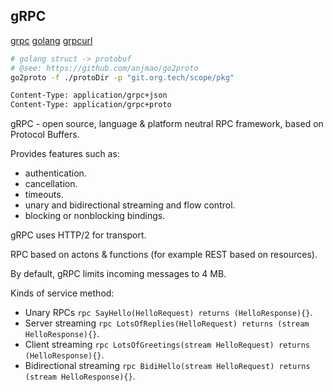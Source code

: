 gRPC
-

[grpc](https://grpc.io/docs)
[golang](https://grpc.io/docs/languages/go/quickstart/)
[grpcurl](https://github.com/fullstorydev/grpcurl)

````sh
# golang struct -> protobuf
# @see: https://github.com/anjmao/go2proto
go2proto -f ./protoDir -p "git.org.tech/scope/pkg"
````

````sh
Content-Type: application/grpc+json
Content-Type: application/grpc+proto
````

gRPC - open source, language & platform neutral RPC framework, based on Protocol Buffers.

Provides features such as:
* authentication.
* cancellation.
* timeouts.
* unary and bidirectional streaming and flow control.
* blocking or nonblocking bindings.

gRPC uses HTTP/2 for transport.

RPC based on actons & functions (for example REST based on resources).

By default, gRPC limits incoming messages to 4 MB.

Kinds of service method:
* Unary RPCs
  `rpc SayHello(HelloRequest) returns (HelloResponse){}`.
* Server streaming
  `rpc LotsOfReplies(HelloRequest) returns (stream HelloResponse){}`.
* Client streaming
  `rpc LotsOfGreetings(stream HelloRequest) returns (HelloResponse){}`.
* Bidirectional streaming
  `rpc BidiHello(stream HelloRequest) returns (stream HelloResponse){}`.

